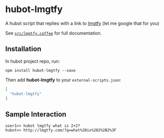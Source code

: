 # hubot-lmgtfy

A hubot script that replies with a link to [lmgtfy](http://lmgtfy.com/) (let me google that for you)  

See [`src/lmgtfy.coffee`](src/lmgtfy.coffee) for full documentation.

## Installation

In hubot project repo, run:

`npm install hubot-lmgtfy --save`

Then add **hubot-lmgtfy** to your `external-scripts.json`:

```json
[
  "hubot-lmgtfy"
]
```

## Sample Interaction

```
user1>> hubot lmgtfy what is 2+2?
hubot>> http://lmgtfy.com/?q=what%20is%202%2B2%3F
```
